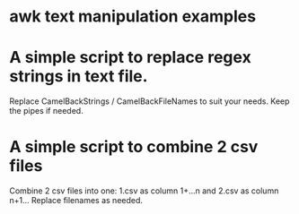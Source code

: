 # awk text manipulation examples

# A simple script to replace regex strings in text file.
Replace CamelBackStrings / CamelBackFileNames to suit your needs. 
Keep the pipes if needed.

# A simple script to combine 2 csv files
Combine 2 csv files into one: 1.csv as column 1+...n and 2.csv as column n+1...
Replace filenames as needed.
